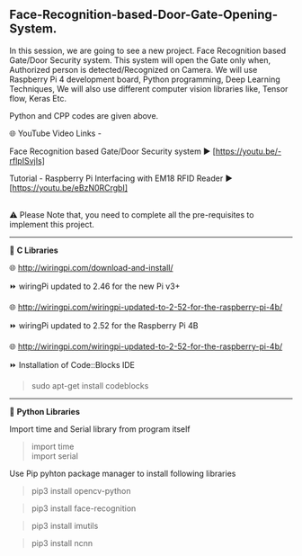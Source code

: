 ## Face-Recognition-based-Door-Gate-Opening-System.

In this session,  we are going to see a new project. Face Recognition based Gate/Door Security system. This system will open the Gate only when, Authorized person is detected/Recognized on Camera. We will use Raspberry Pi 4 development board, Python programming, Deep Learning Techniques, We will also use different computer vision libraries like, Tensor flow, Keras Etc.

Python and CPP codes are given above. 

🌐 YouTube Video Links -  

Face Recognition based Gate/Door Security system   ▶️  [https://youtu.be/-rflpISvjIs]  

Tutorial - Raspberry Pi Interfacing with EM18 RFID Reader   ▶️  [https://youtu.be/eBzN0RCrgbI]  
  
</br> 
⚠️ Please Note that, you need to complete all the pre-requisites to implement this project.  
  

------------------------------------------------------------------------------------------  

📜 __C Libraries__  

🌐 http://wiringpi.com/download-and-install/  

  
  
⏩ wiringPi updated to 2.46 for the new Pi v3+  

🌐 http://wiringpi.com/wiringpi-updated-to-2-52-for-the-raspberry-pi-4b/  

  
  
⏩ wiringPi updated to 2.52 for the Raspberry Pi 4B  

🌐 http://wiringpi.com/wiringpi-updated-to-2-52-for-the-raspberry-pi-4b/  


⏩ Installation of Code::Blocks IDE

> sudo apt-get install codeblocks

-------------------------------------------------------------------------------------------  

📜 __Python Libraries__  

Import time and Serial library from program itself  

> import time  
> import serial  

Use Pip pyhton package manager to install following libraries  


> pip3 install opencv-python

> pip3 install face-recognition

> pip3 install imutils

> pip3 install ncnn
